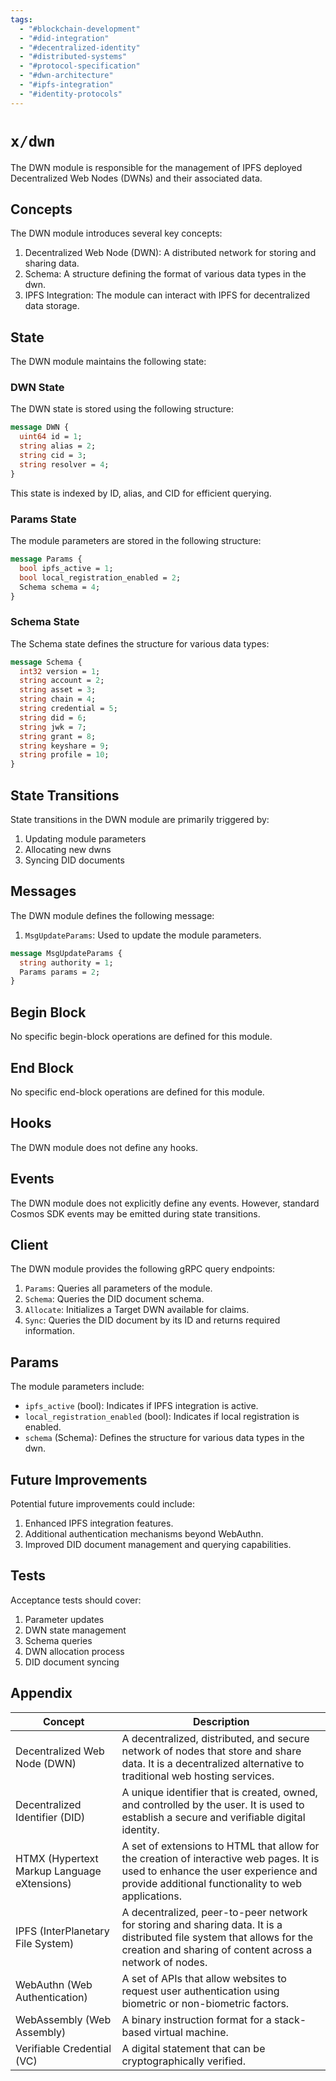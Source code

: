 ```yaml
---
tags:
  - "#blockchain-development"
  - "#did-integration"
  - "#decentralized-identity"
  - "#distributed-systems"
  - "#protocol-specification"
  - "#dwn-architecture"
  - "#ipfs-integration"
  - "#identity-protocols"
---
```

# `x/dwn`

The DWN module is responsible for the management of IPFS deployed Decentralized Web Nodes (DWNs) and their associated data.

## Concepts

The DWN module introduces several key concepts:

1. Decentralized Web Node (DWN): A distributed network for storing and sharing data.
2. Schema: A structure defining the format of various data types in the dwn.
3. IPFS Integration: The module can interact with IPFS for decentralized data storage.

## State

The DWN module maintains the following state:

### DWN State

The DWN state is stored using the following structure:

```protobuf
message DWN {
  uint64 id = 1;
  string alias = 2;
  string cid = 3;
  string resolver = 4;
}
```

This state is indexed by ID, alias, and CID for efficient querying.

### Params State

The module parameters are stored in the following structure:

```protobuf
message Params {
  bool ipfs_active = 1;
  bool local_registration_enabled = 2;
  Schema schema = 4;
}
```

### Schema State

The Schema state defines the structure for various data types:

```protobuf
message Schema {
  int32 version = 1;
  string account = 2;
  string asset = 3;
  string chain = 4;
  string credential = 5;
  string did = 6;
  string jwk = 7;
  string grant = 8;
  string keyshare = 9;
  string profile = 10;
}
```

## State Transitions

State transitions in the DWN module are primarily triggered by:

1. Updating module parameters
2. Allocating new dwns
3. Syncing DID documents

## Messages

The DWN module defines the following message:

1. `MsgUpdateParams`: Used to update the module parameters.

```protobuf
message MsgUpdateParams {
  string authority = 1;
  Params params = 2;
}
```

## Begin Block

No specific begin-block operations are defined for this module.

## End Block

No specific end-block operations are defined for this module.

## Hooks

The DWN module does not define any hooks.

## Events

The DWN module does not explicitly define any events. However, standard Cosmos SDK events may be emitted during state transitions.

## Client

The DWN module provides the following gRPC query endpoints:

1. `Params`: Queries all parameters of the module.
2. `Schema`: Queries the DID document schema.
3. `Allocate`: Initializes a Target DWN available for claims.
4. `Sync`: Queries the DID document by its ID and returns required information.

## Params

The module parameters include:

- `ipfs_active` (bool): Indicates if IPFS integration is active.
- `local_registration_enabled` (bool): Indicates if local registration is enabled.
- `schema` (Schema): Defines the structure for various data types in the dwn.

## Future Improvements

Potential future improvements could include:

1. Enhanced IPFS integration features.
2. Additional authentication mechanisms beyond WebAuthn.
3. Improved DID document management and querying capabilities.

## Tests

Acceptance tests should cover:

1. Parameter updates
2. DWN state management
3. Schema queries
4. DWN allocation process
5. DID document syncing

## Appendix

| Concept                                     | Description                                                                                                                                                                           |
| ------------------------------------------- | ------------------------------------------------------------------------------------------------------------------------------------------------------------------------------------- |
| Decentralized Web Node (DWN)                | A decentralized, distributed, and secure network of nodes that store and share data. It is a decentralized alternative to traditional web hosting services.                           |
| Decentralized Identifier (DID)              | A unique identifier that is created, owned, and controlled by the user. It is used to establish a secure and verifiable digital identity.                                             |
| HTMX (Hypertext Markup Language eXtensions) | A set of extensions to HTML that allow for the creation of interactive web pages. It is used to enhance the user experience and provide additional functionality to web applications. |
| IPFS (InterPlanetary File System)           | A decentralized, peer-to-peer network for storing and sharing data. It is a distributed file system that allows for the creation and sharing of content across a network of nodes.    |
| WebAuthn (Web Authentication)               | A set of APIs that allow websites to request user authentication using biometric or non-biometric factors.                                                                            |
| WebAssembly (Web Assembly)                  | A binary instruction format for a stack-based virtual machine.                                                                                                                        |
| Verifiable Credential (VC)                  | A digital statement that can be cryptographically verified.                                                                                                                           |
